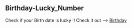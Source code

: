 ## Birthday-Lucky_Number
Check if your Birth date is lucky !!
Check it out --> [Birthday](https://birthday-lucky-number.netlify.app/)
